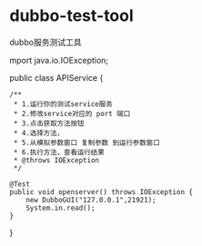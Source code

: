 # dubbo-test-tool
dubbo服务测试工具

mport java.io.IOException;

public class APIService {

    /**
     * 1.运行你的测试service服务
     * 2.修改service对应的 port 端口
     * 3.点击获取方法按钮
     * 4.选择方法，
     * 5.从模拟参数窗口 复制参数 到运行参数窗口
     * 6.执行方法，查看运行结果
     * @throws IOException
     */

    @Test
    public void openserver() throws IOException {
        new DubboGUI("127.0.0.1",21921);
        System.in.read();
    }

}
